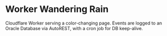 # Worker Wandering Rain

Cloudflare Worker serving a color-changing page. Events are logged to an Oracle Database via AutoREST, with a cron job for DB keep-alive.